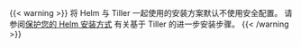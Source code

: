 ---
---
{{< warning >}}
将 Helm 与 Tiller 一起使用的安装方案默认不使用安全配置。
请参阅[保护您的 Helm 安装方式](https://helm.sh/docs/securing_installation/)
有关基于 Tiller 的进一步安装步骤。
{{< /warning >}}
